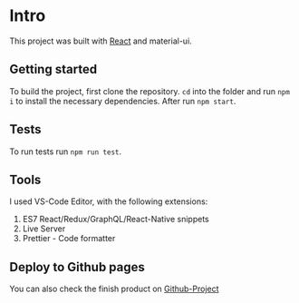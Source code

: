 # Intro

This project was built with [React](https://github.com/facebook/create-react-app) and material-ui.

## Getting started

To build the project, first clone the repository.
`cd` into the folder and run `npm i` to install the necessary dependencies.
After run `npm start`.

## Tests

To run tests run `npm run test`.

## Tools

I used VS-Code Editor, with the following extensions:

1. ES7 React/Redux/GraphQL/React-Native snippets
2. Live Server
3. Prettier - Code formatter

## Deploy to Github pages

You can also check the finish product on [Github-Project](https://atominize.github.io/github-project/)
